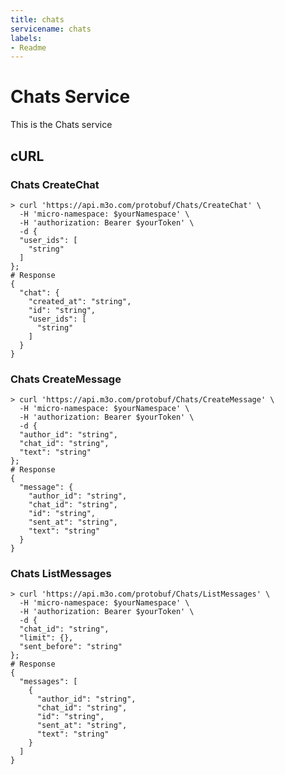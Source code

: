 ```yaml
---
title: chats
servicename: chats
labels: 
- Readme
---
```

# Chats Service

This is the Chats service

## cURL


### Chats CreateChat
<!-- We use the request body description here as endpoint descriptions are not
being lifted correctly from the proto by the openapi spec generator -->

```shell
> curl 'https://api.m3o.com/protobuf/Chats/CreateChat' \
  -H 'micro-namespace: $yourNamespace' \
  -H 'authorization: Bearer $yourToken' \
  -d {
  "user_ids": [
    "string"
  ]
};
# Response
{
  "chat": {
    "created_at": "string",
    "id": "string",
    "user_ids": [
      "string"
    ]
  }
}
```


### Chats CreateMessage
<!-- We use the request body description here as endpoint descriptions are not
being lifted correctly from the proto by the openapi spec generator -->

```shell
> curl 'https://api.m3o.com/protobuf/Chats/CreateMessage' \
  -H 'micro-namespace: $yourNamespace' \
  -H 'authorization: Bearer $yourToken' \
  -d {
  "author_id": "string",
  "chat_id": "string",
  "text": "string"
};
# Response
{
  "message": {
    "author_id": "string",
    "chat_id": "string",
    "id": "string",
    "sent_at": "string",
    "text": "string"
  }
}
```


### Chats ListMessages
<!-- We use the request body description here as endpoint descriptions are not
being lifted correctly from the proto by the openapi spec generator -->

```shell
> curl 'https://api.m3o.com/protobuf/Chats/ListMessages' \
  -H 'micro-namespace: $yourNamespace' \
  -H 'authorization: Bearer $yourToken' \
  -d {
  "chat_id": "string",
  "limit": {},
  "sent_before": "string"
};
# Response
{
  "messages": [
    {
      "author_id": "string",
      "chat_id": "string",
      "id": "string",
      "sent_at": "string",
      "text": "string"
    }
  ]
}
```


